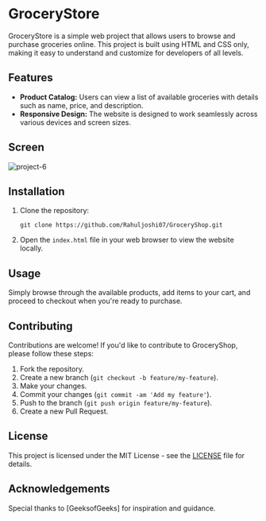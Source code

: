# GroceryStore

GroceryStore is a simple web project that allows users to browse and purchase groceries online. This project is built using HTML and CSS only, making it easy to understand and customize for developers of all levels.

## Features

- **Product Catalog:** Users can view a list of available groceries with details such as name, price, and description.
- **Responsive Design:** The website is designed to work seamlessly across various devices and screen sizes.

## Screen
![project-6](https://github.com/Rahuljoshi07/GroceryShop/assets/86591216/7d9a96a5-6086-4075-9fc4-1545d353886f)


## Installation

1. Clone the repository:

    ```
    git clone https://github.com/Rahuljoshi07/GroceryShop.git
    ```

2. Open the `index.html` file in your web browser to view the website locally.

## Usage

Simply browse through the available products, add items to your cart, and proceed to checkout when you're ready to purchase.

## Contributing

Contributions are welcome! If you'd like to contribute to GroceryShop, please follow these steps:

1. Fork the repository.
2. Create a new branch (`git checkout -b feature/my-feature`).
3. Make your changes.
4. Commit your changes (`git commit -am 'Add my feature'`).
5. Push to the branch (`git push origin feature/my-feature`).
6. Create a new Pull Request.

## License

This project is licensed under the MIT License - see the [LICENSE](LICENSE) file for details.

## Acknowledgements

Special thanks to [GeeksofGeeks] for inspiration and guidance.

